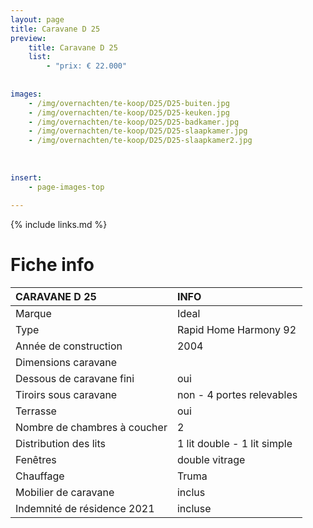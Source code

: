 ```yaml
---
layout: page
title: Caravane D 25
preview: 
    title: Caravane D 25
    list:
        - "prix: € 22.000"
        
        
images:
    - /img/overnachten/te-koop/D25/D25-buiten.jpg
    - /img/overnachten/te-koop/D25/D25-keuken.jpg
    - /img/overnachten/te-koop/D25/D25-badkamer.jpg
    - /img/overnachten/te-koop/D25/D25-slaapkamer.jpg
    - /img/overnachten/te-koop/D25/D25-slaapkamer2.jpg
   
    
    
insert:
    - page-images-top
    
---
```


{% include links.md %}



# Fiche info 

CARAVANE D 25               | INFO        | 
:---------------------------|:------------|
Marque                      |Ideal
Type                        |Rapid Home Harmony 92
Année de construction       |2004
Dimensions caravane         |
Dessous de caravane fini    |oui 
Tiroirs sous caravane       |non - 4 portes relevables
Terrasse                    |oui
Nombre de chambres à coucher|2
Distribution des lits       |1 lit double - 1 lit simple
Fenêtres                    |double vitrage
Chauffage                   |Truma
Mobilier de caravane        |inclus
Indemnité de résidence 2021 |incluse
